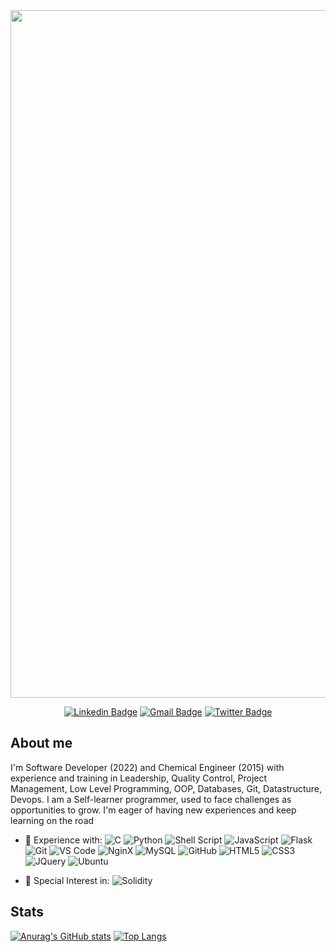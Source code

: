 <div id="header" align="center">
  <img src="https://user-images.githubusercontent.com/85512743/163887063-9a11cace-8971-451d-88d0-da187680b772.png" width=1100px/>
</div>

<div id="badges" align="center">


[![Linkedin Badge](https://img.shields.io/badge/-aortiz91-blue?style=flat-square&logo=Linkedin&logoColor=white&link=https://www.linkedin.com/in/aortiz91/)](https://www.linkedin.com/in/aortiz91/)
[![Gmail Badge](https://img.shields.io/badge/-aortizm.09@gmail.com-c14438?style=flat-square&logo=Gmail&logoColor=white&link=mailto:aortizm.09@gmail.com)](mailto:aortizm.09@gmail.com)
[![Twitter Badge](https://img.shields.io/badge/-aortiz91_-blue?style=flat-square&logo=Twitter&logoColor=white&link=https://twitter.com/aortiz91_/)](https://twitter.com/aortiz91_/)
  
</div>

## About me
I'm Software Developer (2022) and Chemical Engineer (2015) with experience and training in Leadership, Quality Control, Project Management, Low Level Programming, OOP, Databases, Git, Datastructure, Devops.  I am a Self-learner programmer, used to face challenges as opportunities to grow. I'm eager of having new experiences and keep learning on the road

- 🚀 Experience with:
  ![C](https://img.shields.io/badge/-C-black?style=plastic&logo=C)
  ![Python](https://img.shields.io/badge/-Python-black?style=plastic&logo=Python)
  ![Shell Script](https://img.shields.io/badge/-ShellScript-black?style=plastic&logo=gnu-bash)
  ![JavaScript](https://img.shields.io/badge/-JavaScript-black?style=plastic&logo=javascript)
  ![Flask](https://img.shields.io/badge/-Flask-black?style=plastic&logo=flask)
  ![Git](https://img.shields.io/badge/-Git-black?style=plastic&logo=git)
  ![VS Code](https://img.shields.io/badge/-VS%20Code-black?style=plastic&logo=visual-studio-code)
  ![NginX](https://img.shields.io/badge/NginX-black?style=plastic&logo=nginx)
  ![MySQL](https://img.shields.io/badge/MySQL-black?style=plastic&logo=mysql)
  ![GitHub](https://img.shields.io/badge/-GitHub-black?style=plastic&logo=github)
  ![HTML5](https://img.shields.io/badge/-HTML5-black?style=plastic&logo=html5&logoColor=white)
  ![CSS3](https://img.shields.io/badge/-CSS3-black?style=plastic&logo=css3)
  ![JQuery](https://img.shields.io/badge/-JQuery-black?style=plastic&logo=JQuery)
  ![Ubuntu](https://img.shields.io/badge/-Ubuntu-black?style=plastic&logo=ubuntu)

  
- 🌱 Special Interest in:
  ![Solidity](https://img.shields.io/badge/-Solididy-black?style=plastic&logo=solidity)


## Stats
[![Anurag's GitHub stats](https://github-readme-stats.vercel.app/api?username=aortiz91&show_icons=true&theme=gotham)](https://github.com/anuraghazra/github-readme-stats)                                       [![Top Langs](https://github-readme-stats.vercel.app/api/top-langs/?username=aortiz91&layout=compact&theme=gotham)](https://github.com/anuraghazra/github-readme-stats)




<!--
**Aortiz91/Aortiz91** is a ✨ _special_ ✨ repository because its `README.md` (this file) appears on your GitHub profile.

Here are some ideas to get you started:

- 🔭 I’m currently working on ...
- 🌱 I’m currently learning ...
- 👯 I’m looking to collaborate on ...
- 🤔 I’m looking for help with ...
- 💬 Ask me about ...
- 📫 How to reach me: ...
- 😄 Pronouns: ...
- ⚡ Fun fact: ...
-->
